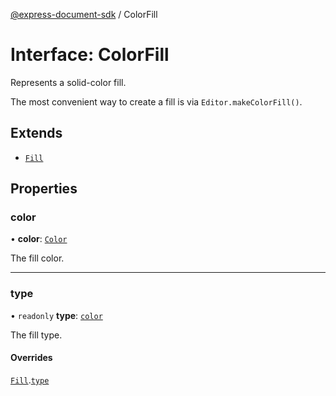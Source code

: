 [@express-document-sdk](../overview.md) / ColorFill

# Interface: ColorFill

Represents a solid-color fill.

The most convenient way to create a fill is via `Editor.makeColorFill()`.

## Extends

-   [`Fill`](Fill.md)

## Properties

### color

• **color**: [`Color`](Color.md)

The fill color.

<hr />

### type

• `readonly` **type**: [`color`](../enumerations/FillType.md#color)

The fill type.

#### Overrides

[`Fill`](Fill.md).[`type`](Fill.md#type)
